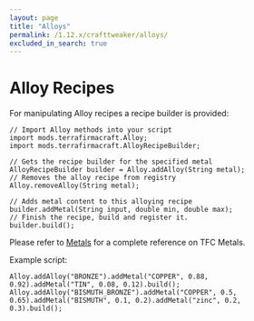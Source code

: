 ```yaml
---
layout: page
title: "Alloys"
permalink: /1.12.x/crafttweaker/alloys/
excluded_in_search: true
---
```


# Alloy Recipes

For manipulating Alloy recipes a recipe builder is provided:

```zenscript
// Import Alloy methods into your script
import mods.terrafirmacraft.Alloy;
import mods.terrafirmacraft.AlloyRecipeBuilder;

// Gets the recipe builder for the specified metal
AlloyRecipeBuilder builder = Alloy.addAlloy(String metal);
// Removes the alloy recipe from registry
Alloy.removeAlloy(String metal);

// Adds metal content to this alloying recipe
builder.addMetal(String input, double min, double max);
// Finish the recipe, build and register it.
builder.build();
```

Please refer to [Metals](../../metals/) for a complete reference on TFC Metals.

Example script:

```zenscript
Alloy.addAlloy("BRONZE").addMetal("COPPER", 0.88, 0.92).addMetal("TIN", 0.08, 0.12).build();
Alloy.addAlloy("BISMUTH_BRONZE").addMetal("COPPER", 0.5, 0.65).addMetal("BISMUTH", 0.1, 0.2).addMetal("zinc", 0.2, 0.3).build();
```
